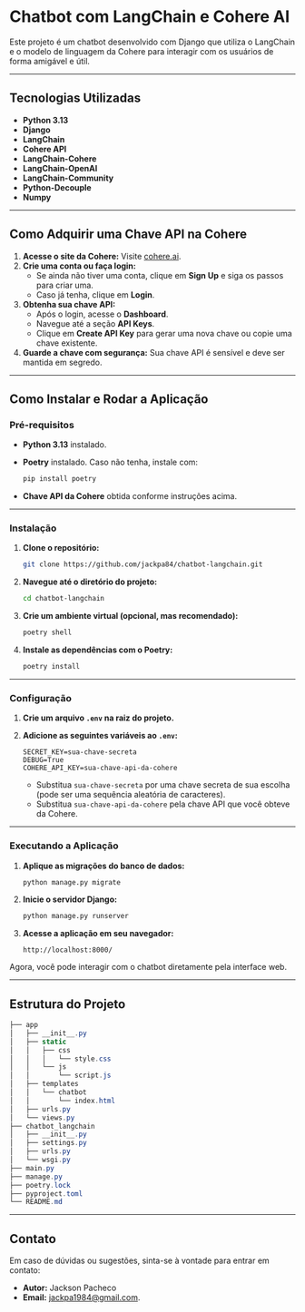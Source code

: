# Chatbot com LangChain e Cohere AI

Este projeto é um chatbot desenvolvido com Django que utiliza o LangChain e o modelo de linguagem da Cohere para interagir com os usuários de forma amigável e útil.

---

## **Tecnologias Utilizadas**

- **Python 3.13**
- **Django**
- **LangChain**
- **Cohere API**
- **LangChain-Cohere**
- **LangChain-OpenAI**
- **LangChain-Community**
- **Python-Decouple**
- **Numpy**

---

## **Como Adquirir uma Chave API na Cohere**

1. **Acesse o site da Cohere:** Visite [cohere.ai](https://cohere.ai).
2. **Crie uma conta ou faça login:**
   - Se ainda não tiver uma conta, clique em **Sign Up** e siga os passos para criar uma.
   - Caso já tenha, clique em **Login**.
3. **Obtenha sua chave API:**
   - Após o login, acesse o **Dashboard**.
   - Navegue até a seção **API Keys**.
   - Clique em **Create API Key** para gerar uma nova chave ou copie uma chave existente.
4. **Guarde a chave com segurança:** Sua chave API é sensível e deve ser mantida em segredo.

---

## **Como Instalar e Rodar a Aplicação**

### **Pré-requisitos**
- **Python 3.13** instalado.
- **Poetry** instalado. Caso não tenha, instale com:
  
    ```bash
    pip install poetry
    ```

- **Chave API da Cohere** obtida conforme instruções acima.

---

### **Instalação**

1. **Clone o repositório:**

    ```bash
    git clone https://github.com/jackpa84/chatbot-langchain.git
    ```

2. **Navegue até o diretório do projeto:**

    ```bash
    cd chatbot-langchain
    ```

3. **Crie um ambiente virtual (opcional, mas recomendado):**

    ```bash
    poetry shell
    ```

4. **Instale as dependências com o Poetry:**

    ```bash
    poetry install
    ```

---

### **Configuração**

1. **Crie um arquivo `.env` na raiz do projeto.**
2. **Adicione as seguintes variáveis ao `.env`:**

    ```
    SECRET_KEY=sua-chave-secreta
    DEBUG=True
    COHERE_API_KEY=sua-chave-api-da-cohere
    ```

    - Substitua `sua-chave-secreta` por uma chave secreta de sua escolha (pode ser uma sequência aleatória de caracteres).
    - Substitua `sua-chave-api-da-cohere` pela chave API que você obteve da Cohere.

---

### **Executando a Aplicação**

1. **Aplique as migrações do banco de dados:**

    ```bash
    python manage.py migrate
    ```

2. **Inicie o servidor Django:**

    ```bash
    python manage.py runserver
    ```

3. **Acesse a aplicação em seu navegador:**

    ```arduino
    http://localhost:8000/
    ```

Agora, você pode interagir com o chatbot diretamente pela interface web.

---

## **Estrutura do Projeto**

```csharp
├── app
│   ├── __init__.py
│   ├── static
│   │   ├── css
│   │   │   └── style.css
│   │   └── js
│   │       └── script.js
│   ├── templates
│   │   └── chatbot
│   │       └── index.html
│   ├── urls.py
│   └── views.py
├── chatbot_langchain
│   ├── __init__.py
│   ├── settings.py
│   ├── urls.py
│   └── wsgi.py
├── main.py
├── manage.py
├── poetry.lock
├── pyproject.toml
└── README.md
```

---

## **Contato**

Em caso de dúvidas ou sugestões, sinta-se à vontade para entrar em contato:

- **Autor:** Jackson Pacheco  
- **Email:** [jackpa1984@gmail.com](mailto:jackpa1984@gmail.com).